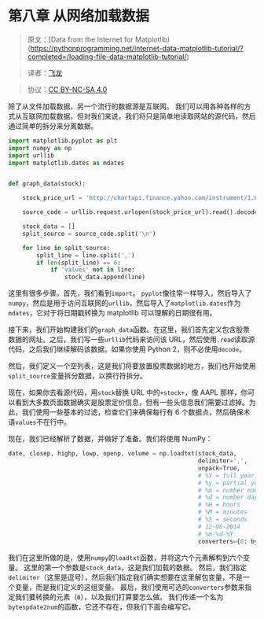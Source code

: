 # 第八章 从网络加载数据

> 原文：[Data from the Internet for Matplotlib)(https://pythonprogramming.net/internet-data-matplotlib-tutorial/?completed=/loading-file-data-matplotlib-tutorial/)

> 译者：[飞龙](https://github.com/)

> 协议：[CC BY-NC-SA 4.0](http://creativecommons.org/licenses/by-nc-sa/4.0/)

除了从文件加载数据，另一个流行的数据源是互联网。 我们可以用各种各样的方式从互联网加载数据，但对我们来说，我们将只是简单地读取网站的源代码，然后通过简单的拆分来分离数据。

```py
import matplotlib.pyplot as plt
import numpy as np
import urllib
import matplotlib.dates as mdates


def graph_data(stock):

    stock_price_url = 'http://chartapi.finance.yahoo.com/instrument/1.0/'+stock+'/chartdata;type=quote;range=10y/csv'

    source_code = urllib.request.urlopen(stock_price_url).read().decode()

    stock_data = []
    split_source = source_code.split('\n')

    for line in split_source:
        split_line = line.split(',')
        if len(split_line) == 6:
            if 'values' not in line:
                stock_data.append(line)
```

这里有很多步骤。首先，我们看到`import`。 `pyplot`像往常一样导入，然后导入了`numpy`，然后是用于访问互联网的`urllib`，然后导入了`matplotlib.dates`作为`mdates`，它对于将日期戳转换为 matplotlib 可以理解的日期很有用。

接下来，我们开始构建我们的`graph_data`函数。在这里，我们首先定义包含股票数据的网址。之后，我们写一些`urllib`代码来访问该 URL，然后使用`.read`读取源代码，之后我们继续解码该数据。如果你使用 Python 2，则不必使用`decode`。

然后，我们定义一个空列表，这是我们将要放置股票数据的地方，我们也开始使用`split_source`变量拆分数据，以换行符拆分。

现在，如果你去看源代码，用`stock`替换 URL 中的`+stock+`，像 AAPL 那样，你可以看到大多数页面数据确实是股票定价信息，但有一些头信息我们需要过滤掉。为此，我们使用一些基本的过滤，检查它们来确保每行有 6 个数据点，然后确保术语`values`不在行中。

现在，我们已经解析了数据，并做好了准备。我们将使用 NumPy：

```py
date, closep, highp, lowp, openp, volume = np.loadtxt(stock_data,
                                                      delimiter=',',
                                                      unpack=True,
                                                      # %Y = full year. 2015
                                                      # %y = partial year 15
                                                      # %m = number month
                                                      # %d = number day
                                                      # %H = hours
                                                      # %M = minutes
                                                      # %S = seconds
                                                      # 12-06-2014
                                                      # %m-%d-%Y
                                                      converters={0: bytespdate2num('%Y%m%d')})
```

我们在这里所做的是，使用`numpy`的`loadtxt`函数，并将这六个元素解构到六个变量。 这里的第一个参数是`stock_data`，这是我们加载的数据。 然后，我们指定`delimiter`（这里是逗号），然后我们指定我们确实想要在这里解包变量，不是一个变量，而是我们定义的这组变量。 最后，我们使用可选的`converters`参数来指定我们要转换的元素（`0`），以及我们打算要怎么做。 我们传递一个名为`bytespdate2num`的函数，它还不存在，但我们下面会编写它。
